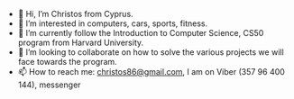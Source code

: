 - 👋 Hi, I’m Christos from Cyprus.
- 👀 I’m interested in computers, cars, sports, fitness.
- 🌱 I’m currently follow the Introduction to Computer Science, CS50 program from Harvard University.
- 💞️ I’m looking to collaborate on how to solve the various projects we will face towards the program.
- 📫 How to reach me: christos86@gmail.com, I am on Viber (357 96 400 144), messenger

<!---
christos86/christos86 is a ✨ special ✨ repository because its `README.md` (this file) appears on your GitHub profile.
You can click the Preview link to take a look at your changes.
--->
